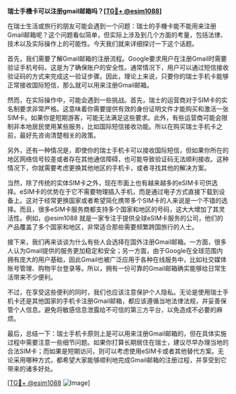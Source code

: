 **瑞士手機卡可以注册gmail邮箱吗？[[TG💪+ @esim1088](https://t.me/s/esim1088)]**

在瑞士生活或旅行的朋友可能会遇到一个问题：瑞士的手機卡能不能用来注册Gmail邮箱呢？这个问题看似简单，但实际上涉及到几个方面的考量，包括法律、技术以及实际操作上的可能性。今天我们就来详细探讨一下这个话题。

首先，我们需要了解Gmail邮箱的注册流程。Google要求用户在注册Gmail时需要验证手机号码，这是为了确保账户的安全性。通常情况下，用户可以通过短信接收验证码的方式来完成这一验证步骤。因此，理论上来说，只要你的瑞士手机卡能够正常接收国际短信，那么就可以用来注册Gmail邮箱。

然而，在实际操作中，可能会遇到一些挑战。首先，瑞士的运营商对于SIM卡的实名制要求非常严格。这意味着你需要提供有效的身份证明文件才能购买和激活一张SIM卡。如果你是短期游客，可能无法满足这些要求。此外，有些运营商可能会限制非本地居民使用某些服务，比如国际短信接收功能。所以在购买瑞士手机卡之前，最好先咨询清楚相关的政策。

另外，还有一种情况是，即使你的瑞士手机卡可以接收国际短信，但如果你所在的地区网络信号较差或者存在其他通信障碍，也可能导致验证码无法顺利接收。这种情况下，你就需要考虑更换其他地区的手机卡，或者寻找其他的解决方案。

当然，除了传统的实体SIM卡之外，现在市面上也有越来越多的eSIM卡可供选择。eSIM卡的优势在于它不需要物理插入手机，而是通过电子方式直接下载到设备上。这对于经常更换国家或者希望简化携带多个SIM卡的人来说是一个不错的选择。而且，很多eSIM卡服务商都支持多个国家和地区的号码，这大大增加了其灵活性。例如，@esim1088 就是一家专注于提供全球eSIM卡服务的公司，他们的产品覆盖了多个国家和地区，非常适合那些需要频繁跨国旅行的人士。

接下来，我们再来谈谈为什么有些人会选择在国外注册Gmail邮箱。一方面，很多人认为Gmail提供的服务更加稳定和安全；另一方面，由于Google在全球范围内拥有庞大的用户基础，因此Gmail也被广泛应用于各种在线服务中，比如社交媒体账号管理、购物平台登录等。所以，拥有一份可靠的Gmail邮箱确实能够给日常生活带来不少便利。

不过，在享受这些便利的同时，我们也应该注意保护个人隐私。无论是使用瑞士手机卡还是其他国家的手机卡注册Gmail邮箱，都应该遵循当地法律法规，并妥善保管个人信息。避免将敏感信息泄露给不可信的第三方平台，以免造成不必要的麻烦。

最后，总结一下：瑞士手机卡原则上是可以用来注册Gmail邮箱的，但在具体实施过程中需要注意一些细节问题。如果你打算长期居住在瑞士，建议尽早办理当地的合法SIM卡；而如果是短期访问，则可以考虑使用eSIM卡或者其他替代方案。无论采用哪种方式，都希望大家能够顺利地完成Gmail邮箱的注册过程，并享受到它带来的诸多好处。

[[TG💪+ @esim1088](https://t.me/s/esim1088) ![Image](https://i.postimg.cc/4NQfJmqS/Snipaste-2025-05-13-00-14-12.png)]